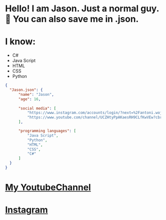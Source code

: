 # Hello! I am Jason. Just a normal guy. 👀 You can also save me in .json.

# I know:
 - C# 
 - Java Script
 - HTML 
 - CSS 
 - Python



  ```json I am Jason.json
  { 
    "Jason.json": {
        "name": "Jason",
        "age": 16,
        
        "social media": [
            "https://www.instagram.com/accounts/login/?next=%2Fantoni.wojcieszyk%2F&source=omni_redirect",
            "https://www.youtube.com/channel/UCZHtyPpAKaesRH9CLfKwVEw?cbrd=1"
        ],

        "programming languages": [
            "Java Script",
            "Python",
            "HTML",
            "CSS",
            "C#"
        ]
    }
}
 ```


# [My YoutubeChannel](https://www.youtube.com/channel/UCZHtyPpAKaesRH9CLfKwVEw)

# [Instagram](https://www.instagram.com/antoni.wojcieszyk/)
